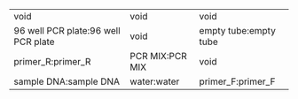 ||||
|----|----|----|
|void|void|void|
|96 well PCR plate:96 well PCR plate|void|empty tube:empty tube|
|primer_R:primer_R|PCR MIX:PCR MIX|void|
|sample DNA:sample DNA|water:water|primer_F:primer_F|
